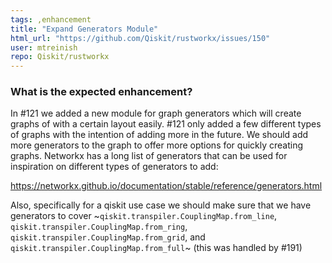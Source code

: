 ```yaml
---
tags: ,enhancement
title: "Expand Generators Module"
html_url: "https://github.com/Qiskit/rustworkx/issues/150"
user: mtreinish
repo: Qiskit/rustworkx
---
```


<!-- ⚠️ If you do not respect this template, your issue will be closed -->
<!-- ⚠️ Make sure to browse the opened and closed issues to confirm this idea does not exist. -->

### What is the expected enhancement?

In #121 we added a new module for graph generators which will create graphs of with a certain layout easily. #121 only added a few different types of graphs with the intention of adding more in the future. We should add more generators to the graph to offer more options for quickly creating graphs. Networkx has a long list of generators that can be used for inspiration on different types of generators to add:

https://networkx.github.io/documentation/stable/reference/generators.html

Also, specifically for a qiskit use case we should make sure that we have generators to cover ~`qiskit.transpiler.CouplingMap.from_line`, `qiskit.transpiler.CouplingMap.from_ring`, `qiskit.transpiler.CouplingMap.from_grid`, and `qiskit.transpiler.CouplingMap.from_full`~ (this was handled by #191)